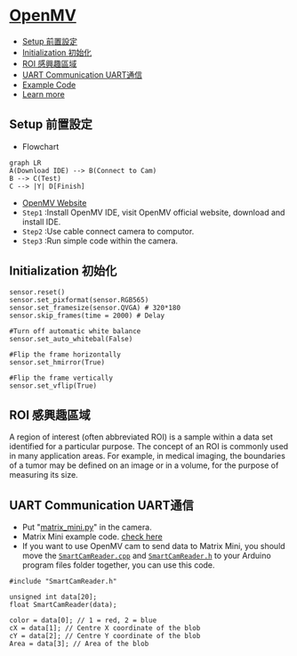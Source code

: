 # [OpenMV](https://openmv.io/)

* [Setup 前置設定](../OpenMV/README.md#setup-前置設定)
* [Initialization 初始化](../OpenMV/README.md#initialization-初始化)
* [ROI 感興趣區域](../OpenMV/README.md#roi-感興趣區域)
* [UART Communication UART通信](../OpenMV/README.md#uart-communication-uart通信)
* [Example Code](../OpenMV/Code)
* [Learn more](https://book.openmv.cc/)


## Setup 前置設定

* Flowchart
```mermaid
graph LR
A(Download IDE) --> B(Connect to Cam)
B --> C(Test)
C --> |Y| D[Finish]
```
* [OpenMV Website](https://openmv.io/)
* `Step1` :Install OpenMV IDE, visit OpenMV official website, download and install IDE.
* `Step2` :Use cable connect camera to computor.
* `Step3` :Run simple code within the camera.

## Initialization 初始化
```
sensor.reset()
sensor.set_pixformat(sensor.RGB565)
sensor.set_framesize(sensor.QVGA) # 320*180
sensor.skip_frames(time = 2000) # Delay

#Turn off automatic white balance
sensor.set_auto_whitebal(False)

#Flip the frame horizontally
sensor.set_hmirror(True)

#Flip the frame vertically
sensor.set_vflip(True)
```


## ROI 感興趣區域
A region of interest (often abbreviated ROI) is a sample within a data set identified for a particular purpose. The concept of an ROI is commonly used in many application areas. For example, in medical imaging, the boundaries of a tumor may be defined on an image or in a volume, for the purpose of measuring its size.


## UART Communication UART通信
* Put "[matrix_mini.py](../OpenMV/Code/matrix_mini.py)" in the camera.
* Matrix Mini example code. [check here](../OpenMV/Code/MARC.ino)
* If you want to use OpenMV cam to send data to Matrix Mini, you should move the [`SmartCamReader.cpp`](../OpenMV/Code/SmartCamReader.cpp) and [`SmartCamReader.h`](../OpenMV/Code/SmartCamReader.h) to your Arduino program files folder together, you can use this code.

```
#include "SmartCamReader.h"

unsigned int data[20];
float SmartCamReader(data);

color = data[0]; // 1 = red, 2 = blue
cX = data[1]; // Centre X coordinate of the blob
cY = data[2]; // Centre Y coordinate of the blob
Area = data[3]; // Area of the blob
```

